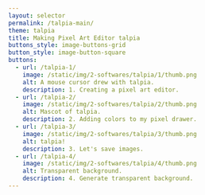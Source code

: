 ```yaml
---
layout: selector
permalink: /talpia-main/
theme: talpia
title: Making Pixel Art Editor talpia
buttons_style: image-buttons-grid
button_style: image-button-square
buttons:
  - url: /talpia-1/
    image: /static/img/2-softwares/talpia/1/thumb.png
    alt: A mouse cursor drew with talpia.
    description: 1. Creating a pixel art editor.
  - url: /talpia-2/
    image: /static/img/2-softwares/talpia/2/thumb.png
    alt: Mascot of talpia.
    description: 2. Adding colors to my pixel drawer.
  - url: /talpia-3/
    image: /static/img/2-softwares/talpia/3/thumb.png
    alt: talpia!
    description: 3. Let's save images.
  - url: /talpia-4/
    image: /static/img/2-softwares/talpia/4/thumb.png
    alt: Transparent background.
    description: 4. Generate transparent background.
---
```

